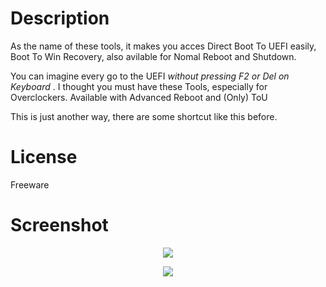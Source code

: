 # Description
As the name of these tools, it makes you acces Direct Boot To UEFI easily, Boot To Win Recovery, also avilable for Nomal Reboot and Shutdown.

You can imagine every go to the UEFI _without pressing F2 or Del on Keyboard_ . I thought you must have these Tools, especially for Overclockers.
Available with Advanced Reboot and (Only) ToU

This is just another way, there are some shortcut like this before.

# License
Freeware

# Screenshot
<p align="center">
<img src="https://abload.de/img/advm8dfv.png">
</p>
<p align="center">
<img src="https://abload.de/img/touefil8ds0.png"> 
</p>


